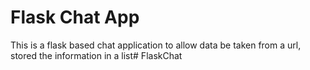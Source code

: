 # Flask Chat App

This is a flask based chat application to allow data be taken from a url, stored the information in a list# FlaskChat
